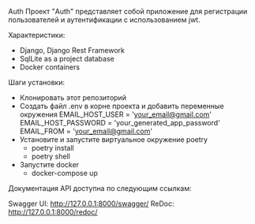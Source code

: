 Auth 
Проект "Auth" представляет собой приложение для регистрации пользователей и аутентификации с использованием jwt.

Характеристики:
- Django, Django Rest Framework
- SqlLite as a project database
- Docker containers

Шаги установки:
- Клонировать этот репозиторий
- Создать файл .env в корне проекта и добавить переменные окружения
    EMAIL_HOST_USER = 'your_email@gmail.com'
    EMAIL_HOST_PASSWORD = 'your_generated_app_password'
    EMAIL_FROM = 'your_email@gmail.com'
- Установите и запустите виртуальное окружение poetry
    - poetry install
    - poetry shell
- Запустите docker
    - docker-compose up

Документация API доступна по следующим ссылкам:

Swagger UI: http://127.0.0.1:8000/swagger/ ReDoc: http://127.0.0.1:8000/redoc/
